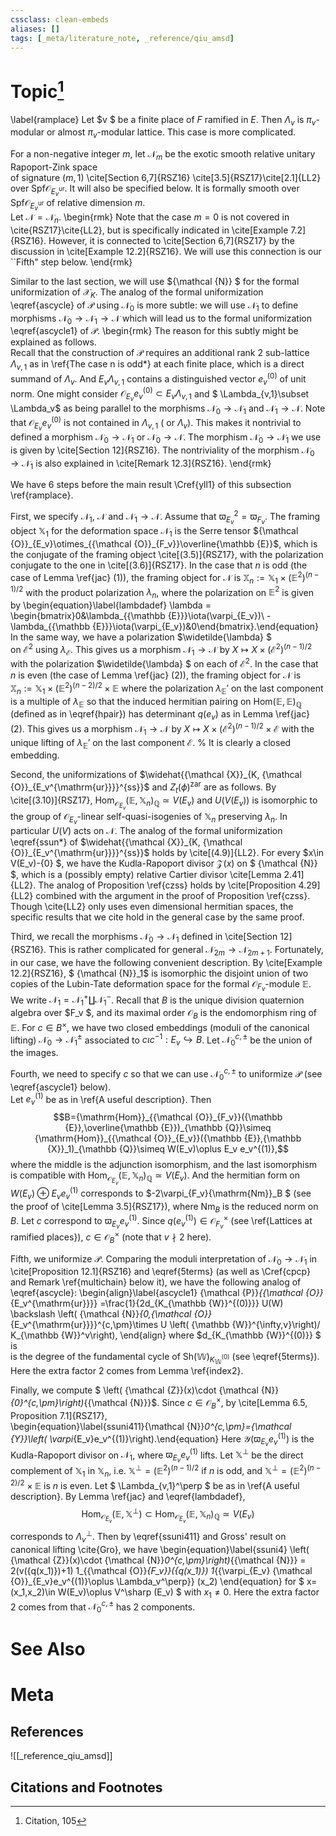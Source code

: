 ```yaml
---
cssclass: clean-embeds
aliases: []
tags: [_meta/literature_note, _reference/qiu_amsd]
---
```

# Topic[^1]




 

 

\label{ramplace}
Let $v  $  be a finite place of $F$ ramified in $E$. Then $\Lambda_v$  is $\pi_v$-modular or almost $\pi_v$-modular lattice.
This case is more complicated.


For a non-negative integer $m$, let
${\mathcal {N}}_m$    be   the  exotic smooth  relative unitary Rapoport-Zink space  
of signature $(m,1)$ \cite[Section 6,7]{RSZ16} \cite[3.5]{RSZ17}\cite[2.1]{LL2} over ${\mathrm{Spf}} {\mathcal {O}}_{E_v^{\mathrm{ur}}}$.  It   will also be specified below. It
is formally smooth over ${\mathrm{Spf}} {\mathcal {O}}_{E_v^{\mathrm{ur}}}$ of  relative dimension $m$.  
Let   ${\mathcal {N}}={\mathcal {N}}_n$.
\begin{rmk} Note that the case $m=0$ is not covered in \cite{RSZ17}\cite{LL2}, but is specifically indicated in \cite[Example 7.2]{RSZ16}. However, it is connected to \cite[Section 6,7]{RSZ17} by the discussion in \cite[Example 12.2]{RSZ16}. We will use this connection is our ``Fifth" step below.
\end{rmk}

Similar to the last section, we will use  ${\mathcal {N}} $ for the formal uniformization of  ${\mathcal {X}}_K$.    The analog of the formal uniformization \eqref{ascycle} of ${\mathcal {P}}$ using 
${\mathcal {N}}_0$ is more subtle: 
we will   use 
${\mathcal {N}}_1$ to define  morphisms ${\mathcal {N}}_0\to{\mathcal {N}}_1\to {\mathcal {N}}$ which will lead us to the   formal uniformization \eqref{ascycle1} of ${\mathcal {P}}$. 
\begin{rmk}  The reason for this subtly might be explained as follows.   
  Recall that  the construction of ${\mathcal {P}}$  requires an additional rank 2  sub-lattice   $\Lambda_{v,1}$ as in \ref{The case n is odd*} at each finite place, which is a direct summand of $\Lambda_v$. And $E_v\Lambda_{v,1}$ contains a distinguished vector $e_v^{(0)}$ of unit norm. One might consider ${\mathcal {O}}_{E_v}e_v^{(0)}\subset E_v\Lambda_{v,1}$ and $
\Lambda_{v,1}\subset \Lambda_v$  as being parallel to the morphisms ${\mathcal {N}}_0\to{\mathcal {N}}_1$ and ${\mathcal {N}}_1\to {\mathcal {N}}$. 
Note that ${\mathcal {O}}_{E_v}e_v^{(0)}$ is not contained in $\Lambda_{v,1}$ ( or $\Lambda_v$). This makes it nontrivial to defined a
morphism ${\mathcal {N}}_0\to{\mathcal {N}}_1$ or ${\mathcal {N}}_0\to {\mathcal {N}}$.  The morphism ${\mathcal {N}}_0\to{\mathcal {N}}_1$  we use  is given by \cite[Section 12]{RSZ16}.  The nontriviality of   the morphism ${\mathcal {N}}_0\to{\mathcal {N}}_1$ is also explained in \cite[Remark 12.3]{RSZ16}.
\end{rmk}   

We have 6 steps before the main result \Cref{yll1} of this subsection \ref{ramplace}.

First, we specify ${\mathcal {N}}_1$, ${\mathcal {N}}$ and    ${\mathcal {N}}_1\to {\mathcal {N}}$. Assume that $\varpi_{E_v}^2=\varpi_{F_v}$.
The framing object ${\mathbb {X}}_1$  for the deformation space  ${\mathcal {N}}_1$ is the  Serre tensor ${\mathcal {O}}_{E_v}\otimes_{{\mathcal {O}}_{F_v}}\overline{\mathbb {E}}$, which is the conjugate of the framing object  \cite[(3.5)]{RSZ17}, 
with the polarization  
conjugate to  the one   in \cite[(3.6)]{RSZ17}. 
In the case that $n$ is odd (the case of Lemma \ref{jac} (1)), the framing object for ${\mathcal {N}}$ is ${\mathbb {X}}_n:={\mathbb {X}}_1\times({\mathbb {E}}^2)^{(n-1)/2}$ with the product polarization $\lambda_n$, where the polarization on ${\mathbb {E}}^2$ is given by  \begin{equation}\label{lambdadef} \lambda =   \begin{bmatrix}0&\lambda_{{\mathbb {E}}}\iota(\varpi_{E_v})\\
-\lambda_{{\mathbb {E}}}\iota(\varpi_{E_v})&0\end{bmatrix}.\end{equation} 
In the same way, we have  a polarization 
$\widetilde{\lambda} $  
on ${\mathcal {E}}^2$ using $\lambda_{\mathcal {E}}$.  This gives us  a morphism ${\mathcal {N}}_1\to {\mathcal {N}}$ by $X\mapsto X\times ({\mathcal {E}}^2)^{(n-1)/2}$ with the polarization $\widetilde{\lambda} $ on each of ${\mathcal {E}}^2$.
In the case that $n$ is even (the case of Lemma \ref{jac} (2)), the framing object for ${\mathcal {N}}$ is  ${\mathbb {X}}_n:={\mathbb {X}}_1\times({\mathbb {E}}^2)^{(n-2)/2} \times {\mathbb {E}}$ where the polarization  $\lambda_{{\mathbb {E}}}'$ on the last component is a multiple of $\lambda_{{\mathbb {E}}}$ so that the induced hermitian pairing on ${\mathrm{Hom}}({\mathbb {E}},{\mathbb {E}})_{{\mathbb {Q}}}$  (defined as in \eqref{hpair})  has determinant  $q(e_v)$ as in Lemma \ref{jac} (2).
This gives us a morphism ${\mathcal {N}}_1\to {\mathcal {N}}$ by $X\mapsto X\times ({\mathcal {E}}^2)^{(n-1)/2}\times {\mathcal {E}}$ with the unique lifting of  $\lambda_{{\mathbb {E}}}'$ on the last component ${\mathcal {E}}$.
% It is clearly a closed embedding.



Second, the uniformizations  of $\widehat{{\mathcal {X}}_{K, {\mathcal {O}}_{E_v^{\mathrm{ur}}}}^{ss}}$ and $Z_t(\phi)^{\mathrm{zar}}$ are as follows.
By  \cite[(3.10)]{RSZ17},  ${\mathrm{Hom}}_{{\mathcal {O}}_{E_v}}({\mathbb {E}},{\mathbb {X}}_n)_{{\mathbb {Q}}}\simeq  V(E_v)$
and  $U(V(E_v))$ is isomorphic to the group of ${\mathcal {O}}_{E_v}$-linear  self-quasi-isogenies of ${\mathbb {X}}_n$ preserving $\lambda_n$.  In particular $U(V)$ acts on ${\mathcal {N}}$.   The analog of the formal uniformization \eqref{ssun*} of $\widehat{{\mathcal {X}}_{K, {\mathcal {O}}_{E_v^{\mathrm{ur}}}}^{ss}}$ holds by \cite[(4.9)]{LL2}.
For every $x\in V(E_v)-\{0\} $, we have the  Kudla-Rapoport divisor ${\mathcal {Z}}(x)$ on $ {\mathcal {N}} $, which is a (possibly empty) relative Cartier divisor \cite[Lemma 2.41]{LL2}.
The analog of  Proposition \ref{czss} holds by 
\cite[Proposition 4.29]{LL2} combined with the argument in the proof of  Proposition \ref{czss}.
Though  \cite{LL2}   only uses even dimensional hermitian spaces,  the specific results that we cite hold in the general case by the same proof.  




Third, we recall  the morphisms   ${\mathcal {N}}_0\to {\mathcal {N}}_1$  defined in \cite[Section 12]{RSZ16}. 
This   is rather complicated for general ${\mathcal {N}}_{2m}\to {\mathcal {N}}_{2m+1}$. Fortunately, in our case, we have the following convenient description. By \cite[Example 12.2]{RSZ16},  $ {\mathcal {N}}_1$ is  isomorphic the disjoint union of two copies of 
the Lubin-Tate deformation space for the formal ${\mathcal {O}}_{F_v}$-module ${\mathbb {E}}$. We write ${\mathcal {N}}_1={\mathcal {N}}_1^+\coprod {\mathcal {N}}_1^{-}$. 
Recall that $B$ is the      unique  division quaternion algebra over $F_v $, and its maximal order ${\mathcal {O}}_B$ is the endomorphism ring of ${\mathbb {E}}$. 
For $c\in  B^\times$, we   have two closed embeddings (moduli of the canonical lifting) ${\mathcal {N}}_0\to {\mathcal {N}}_1^{\pm}$ associated    to $c\iota c^{-1}:E_v\hookrightarrow B$.  Let ${\mathcal {N}}_0^{c,\pm}$ be the union of the images.

Fourth, we  need  to specify $c$ so that we can use ${\mathcal {N}}_0^{c,\pm}$ to uniformize ${\mathcal {P}}$ (see \eqref{ascycle1} below).  
Let $e_v^{(1)}$ be as in   \ref{A useful description}. 
Then
$$B={\mathrm{Hom}}_{{\mathcal {O}}_{F_v}}({\mathbb {E}},\overline{\mathbb {E}})_{\mathbb {Q}}\simeq {\mathrm{Hom}}_{{\mathcal {O}}_{E_v}}({\mathbb {E}},{\mathbb {X}}_1)_{\mathbb {Q}}\simeq W(E_v)\oplus E_v e_v^{(1)},$$ 
where  the  middle is the adjunction isomorphism, and
the last isomorphism is compatible with   ${\mathrm{Hom}}_{{\mathcal {O}}_{E_v}}({\mathbb {E}},{\mathbb {X}}_n)_{{\mathbb {Q}}}\simeq  V(E_v)$.
And the hermitian form on $W(E_v)\oplus E_v e_v^{(1)}$ corresponds to $-2\varpi_{F_v}{\mathrm{Nm}}_B $ (see the proof of \cite[Lemma 3.5]{RSZ17}), where ${\mathrm{Nm}}_B$ is the reduced norm on 
$B$.
Let $c$  correspond to $\varpi_{E_v} e_v^{(1)}$. Since $q\left( e_v^{(1)}\right)\in {\mathcal {O}}_{F_v}^\times$ (see  \ref{Lattices at ramified places}), $c\in {\mathcal {O}}_B^\times$ (note that $v\nmid 2$ here).

Fifth, we uniformize  ${\mathcal {P}}$.
Comparing the moduli interpretation of ${\mathcal {N}}_0\to {\mathcal {N}}_1$ in \cite[Proposition 12.1]{RSZ16} and \eqref{5terms} (as well as   \Cref{cpcp} and Remark \ref{multichain} below it),
we have the following analog of \eqref{ascycle}: 
\begin{align}\label{ascycle1} {\mathcal {P}}_{{\mathcal {O}}_{E_v^{\mathrm{ur}}}} =\frac{1}{2d_{K_{\mathbb {W}}^{(0)}}}  U(W) \backslash \left( {\mathcal {N}}_{0,{\mathcal {O}}_{E_v^{\mathrm{ur}}}}^{c,\pm}\times U \left( {\mathbb {W}}^{\infty,v}\right)/ K_{\mathbb {W}}^v\right), \end{align} 
where $d_{K_{\mathbb {W}}^{(0)}} $ is  
is   the degree of the   fundamental cycle of  ${\mathrm{Sh}}({\mathbb {W}})_{K_{\mathbb {W}}^{(0)}}$ (see \eqref{5terms}).
Here the extra factor 2 comes from  Lemma \ref{index2}.

Finally,    we compute $ \left( {\mathcal {Z}}(x)\cdot {\mathcal {N}}_{0}^{c,\pm}\right)_{{\mathcal {N}}}$. 
Since  $c\in {\mathcal {O}}_B^\times$, by \cite[Lemma 6.5, Proposition 7.1]{RSZ17},  
\begin{equation}\label{ssuni411}{\mathcal {N}}_0^{c,\pm}={\mathcal {Y}}\left( \varpi_{E_v}e_v^{(1)}\right).\end{equation}
Here ${\mathcal {Y}}\left(\varpi_{E_v}e_v^{(1)}\right)$ is the Kudla-Rapoport divisor on ${\mathcal {N}}_1$, where $\varpi_{E_v}e_v^{(1)}$ lifts.
Let ${\mathbb {X}}^\perp$ be the direct complement of ${\mathbb {X}}_1$ in 
${\mathbb {X}}_n$, i.e. ${\mathbb {X}}^\perp=({\mathbb {E}}^2)^{(n-1)/2}$
if $n$ is odd, and ${\mathbb {X}}^\perp=({\mathbb {E}}^2)^{(n-2)/2} \times {\mathbb {E}}$  is $n$ is even. 
Let    $  \Lambda_{v,1}^\perp $   be as in \ref{A useful description}.
By Lemma \ref{jac} and \eqref{lambdadef},
$${\mathrm{Hom}}_{{\mathcal {O}}_{E_v}}({\mathbb {E}},{\mathbb {X}}^\perp) \subset {\mathrm{Hom}}_{{\mathcal {O}}_{E_v}}({\mathbb {E}},{\mathbb {X}}_n)_{{\mathbb {Q}}}\simeq  V(E_v)$$ 
corresponds to $\Lambda_v^\perp$.
Then 
by \eqref{ssuni411}
and Gross' result on  canonical lifting  \cite{Gro}, we  have    \begin{equation}\label{ssuni4} \left( {\mathcal {Z}}(x)\cdot {\mathcal {N}}_0^{c,\pm}\right)_{{\mathcal {N}}} = 2(v({q(x_1)})+1) 1_{{\mathcal {O}}_{F_v}}({q(x_1)}) 1_{{\varpi_{E_v}
{\mathcal {O}}_{E_v}e_v^{(1)}\oplus \Lambda_v^\perp}} (x_2)
\end{equation} for  $ x=(x_1,x_2)\in  W(E_v)\oplus V^\sharp (E_v) $  with $x_1\neq 0$.
Here    the extra factor 2 comes from  that ${\mathcal {N}}_0^{c,\pm}$ has 2 components.






# See Also

# Meta
## References
![[_reference_qiu_amsd]]


## Citations and Footnotes
[^1]: Citation, 105